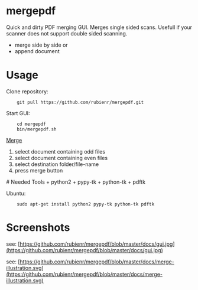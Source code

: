 # mergepdf
Quick and dirty PDF merging GUI. Merges single sided scans. Usefull if your scanner does not support double sided scanning.
+ merge side by side or
+ append document

# Usage
Clone repository:
```
    git pull https://github.com/rubienr/mergepdf.git
```
Start GUI:
```
    cd mergepdf
    bin/mergepdf.sh
```
[Merge](https://github.com/rubienr/mergepdf/blob/master/docs/gui.jpg)
<ol>
<li>select document containing odd files</li>
<li>select document containing even files</li>
<li>select destination folder/file-name</li>
<li>press merge button</li>
</ol>
# Needed Tools
+ python2
+ pypy-tk
+ python-tk
+ pdftk

Ubuntu:
```
    sudo apt-get install python2 pypy-tk python-tk pdftk
```
# Screenshots
see: [https://github.com/rubienr/mergepdf/blob/master/docs/gui.jpg](https://github.com/rubienr/mergepdf/blob/master/docs/gui.jpg)

see: [https://github.com/rubienr/mergepdf/blob/master/docs/merge-illustration.svg](https://github.com/rubienr/mergepdf/blob/master/docs/merge-illustration.svg)
